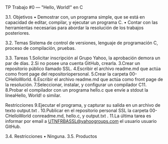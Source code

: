 TP Trabajo #0 — "Hello, World!" en C

3.1. Objetivos
•  Demostrar  con,  un  programa  simple,  que  se  está  en  capacidad  de  editar,
compilar, y ejecutar un programa C.
•  Contar  con  las  herramientas  necesarias  para  abordar  la  resolución  de  los
trabajos posteriores.

3.2. Temas
Sistema  de  control  de  versiones,  lenguaje  de  programación  C,  proceso  de
compilación, pruebas.

3.3. Tareas
1.Solicitar inscripción al Grupo Yahoo, la aprobación demora un par de días.
2.Si no posee una cuenta GitHub, crearla.
3.Crear un repositorio público llamado SSL.
4.Escribir  el  archivo  readme.md  que  actúa  como  front  page  del  repositoriopersonal.
5.Crear la carpeta 00-CHelloWorld.
6.Escribir el archivo readme.md que actúa como front page de la resolución.
7.Seleccionar, instalar, y configurar un compilador C11.
8.Probar el compilador con un programa hello.c que envíe a stdout la líneaHello, World! o similar.

Restricciones
9.Ejecutar el programa, y capturar su salida en un archivo de texto 
output.txt .
10.Publicar  en  el  repositorio  personal  SSL  la  carpeta  00-CHelloWorld  conreadme.md, hello.c, y output.txt .
11.La última tarea es informar por email a UTNFRBASSL@yahoogroups.com el usuario usuario GitHub.

3.4. Restricciones
•  Ninguna.
3.5. Productos
